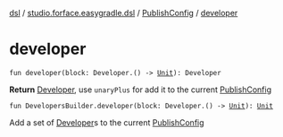 [dsl](../../index.md) / [studio.forface.easygradle.dsl](../index.md) / [PublishConfig](index.md) / [developer](./developer.md)

# developer

`fun developer(block: Developer.() -> `[`Unit`](https://kotlinlang.org/api/latest/jvm/stdlib/kotlin/-unit/index.html)`): Developer`

**Return**
[Developer](-developer/index.md), use `unaryPlus` for add it to the current [PublishConfig](index.md)

`fun DevelopersBuilder.developer(block: Developer.() -> `[`Unit`](https://kotlinlang.org/api/latest/jvm/stdlib/kotlin/-unit/index.html)`): `[`Unit`](https://kotlinlang.org/api/latest/jvm/stdlib/kotlin/-unit/index.html)

Add a set of [Developer](-developer/index.md)s to the current [PublishConfig](index.md)

